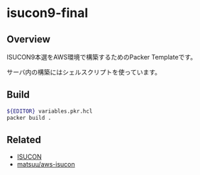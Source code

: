 # isucon9-final

## Overview

ISUCON9本選をAWS環境で構築するためのPacker Templateです。

サーバ内の構築にはシェルスクリプトを使っています。

## Build

```sh
${EDITOR} variables.pkr.hcl
packer build .
```

## Related

- [ISUCON](https://isucon.net/)
- [matsuu/aws-isucon](https://github.com/matsuu/aws-isucon)
